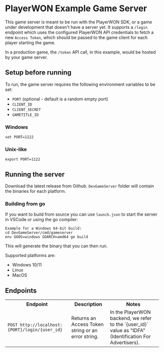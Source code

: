 # PlayerWON Example Game Server
This game server is meant to be run with the PlayerWON SDK, or a game under development that doesn't have a server yet. It supports a `/login` endpoint which uses the configured PlayerWON API credentials to fetch a new `Access Token`, which should be passed to the game client for each player starting the game.

In a production game, the `/token` API call, in this example, would be hosted by your game server.

## Setup before running
To run, the game server requires the following environment variables to be set:
- `PORT` (optional - default is a random empty port)
- `CLIENT_ID`
- `CLIENT_SECRET`
- `GAMETITLE_ID`

### Windows
`set PORT=1122`

### Unix-like
`export PORT=1122`

## Running the server
Download the latest release from Github. `DevGameServer` folder will contain the binaries for each platform.

### Building from go
If you want to build from source you can use `launch.json` to start the server in VSCode or using the go compiler:
```
Example for a Windows 64-bit build:
cd DevGameServer/cmd/gameserver
env GOOS=windows GOARCH=amd64 go build
```
This will generate the binary that you can then run.

Supported platforms are:
- Windows 10/11
- Linux
- MacOS

## Endpoints
<table>
  <tr>
   <th>Endpoint</th>
   <th>Description</th>
   <th>Notes</th>
  </tr>
  <tr>
   <td><code>POST http://localhost:{PORT}/login/{user_id}</code></td>
   <td>Returns an Access Token string or an error string.</td>
   <td>In the PlayerWON backend, we refer to the `{user_id}` value as "IDFA" (Identification For Advertisers).</td>
  </tr>
</table>
